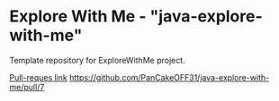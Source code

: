 <h1>Explore With Me - "java-explore-with-me"</h1>

Template repository for ExploreWithMe project.

<a href="https://github.com/PanCakeOFF31/java-explore-with-me/pull/7">Pull-reques link</a>
https://github.com/PanCakeOFF31/java-explore-with-me/pull/7
